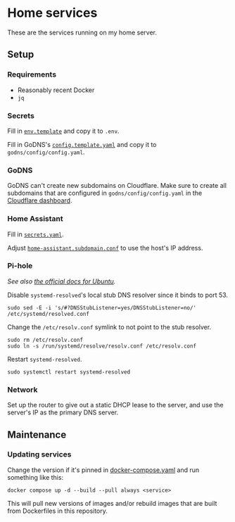 # Home services

These are the services running on my home server.

## Setup

### Requirements

- Reasonably recent Docker
- `jq`

### Secrets

Fill in [`env.template`](./env.template) and copy it to `.env`.

Fill in GoDNS's [`config.template.yaml`](./godns/config/config.template.yaml)
and copy it to `godns/config/config.yaml`.

### GoDNS

GoDNS can't create new subdomains on Cloudflare. Make sure to create all
subdomains that are configured in `godns/config/config.yaml` in the [Cloudflare
dashboard](https://dash.cloudflare.com).

### Home Assistant

Fill in [`secrets.yaml`](./home-assistant/config/secrets.yaml).

Adjust
[`home-assistant.subdomain.conf`](./swag/config/nginx/proxy-confs/home-assistant.subdomain.conf)
to use the host's IP address.

### Pi-hole

*See also [the official docs for
Ubuntu](https://github.com/pi-hole/docker-pi-hole/#installing-on-ubuntu).*

Disable `systemd-resolved`'s local stub DNS resolver since it binds to port 53.

```shell
sudo sed -E -i 's/#?DNSStubListener=yes/DNSStubListener=no/' /etc/systemd/resolved.conf
```

Change the `/etc/resolv.conf` symlink to not point to the stub resolver.

```shell
sudo rm /etc/resolv.conf
sudo ln -s /run/systemd/resolve/resolv.conf /etc/resolv.conf
```

Restart `systemd-resolved`.

```shell
sudo systemctl restart systemd-resolved
```

### Network

Set up the router to give out a static DHCP lease to the server, and use the
server's IP as the primary DNS server.

## Maintenance

### Updating services

Change the version if it's pinned in
[docker-compose.yaml](./docker-compose.yaml) and run something like this:

```shell
docker compose up -d --build --pull always <service>
```

This will pull new versions of images and/or rebuild images that are built from
Dockerfiles in this repository.
